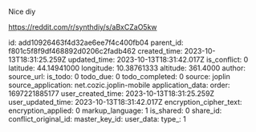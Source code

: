 Nice diy

https://reddit.com/r/synthdiy/s/aBxCZaO5kw

id: add10926463f4d32ae6ee7f4c400fb04
parent_id: f801c5f8f9df468892d0206c2fadb462
created_time: 2023-10-13T18:31:25.259Z
updated_time: 2023-10-13T18:31:42.017Z
is_conflict: 0
latitude: 44.14941000
longitude: 10.38761333
altitude: 361.4000
author: 
source_url: 
is_todo: 0
todo_due: 0
todo_completed: 0
source: joplin
source_application: net.cozic.joplin-mobile
application_data: 
order: 1697221885177
user_created_time: 2023-10-13T18:31:25.259Z
user_updated_time: 2023-10-13T18:31:42.017Z
encryption_cipher_text: 
encryption_applied: 0
markup_language: 1
is_shared: 0
share_id: 
conflict_original_id: 
master_key_id: 
user_data: 
type_: 1
